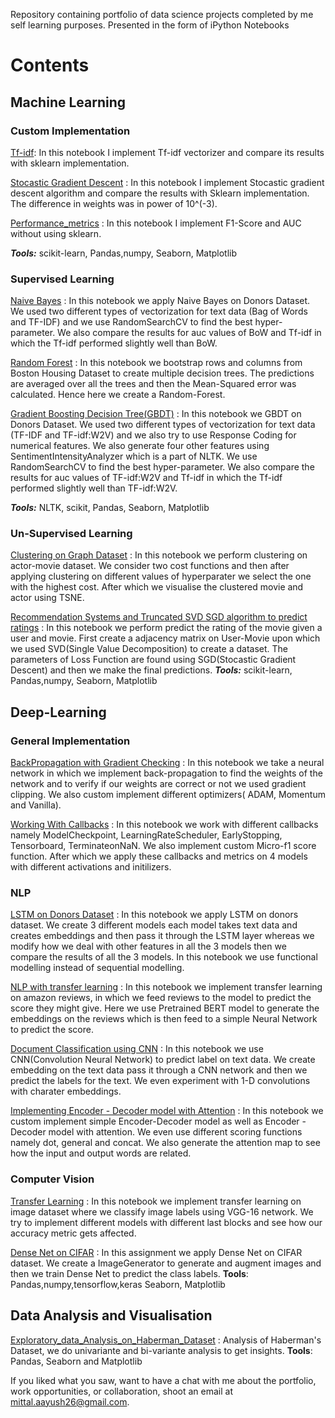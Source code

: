 Repository containing portfolio of data science projects completed by me  self learning purposes. Presented in the form of iPython Notebooks

# Contents

## Machine Learning
### Custom Implementation

  [Tf-idf](https://github.com/ayush2696/Machine-Learning/blob/main/Custom%20Implementation/TF_IDF.ipynb): In this notebook I implement Tf-idf vectorizer and compare its results with sklearn implementation.

  [Stocastic Gradient Descent](https://github.com/ayush2696/Machine-Learning/blob/main/Custom%20Implementation/Stocastic%20Gradient%20Descent.ipynb) : In this notebook I implement Stocastic gradient descent algorithm and compare the results with Sklearn implementation. The difference in weights was in power of 10^(-3). 

  [Performance_metrics](https://github.com/ayush2696/Machine-Learning/blob/main/Custom%20Implementation/Performance_metrics.ipynb) : In this notebook I implement F1-Score and AUC without using sklearn.

  _**Tools:**_ scikit-learn, Pandas,numpy, Seaborn, Matplotlib

### Supervised Learning

  [Naive Bayes](https://github.com/ayush2696/Machine-Learning/tree/main/Supervised%20Learning/Naive%20Bayes) : In this notebook we apply Naive Bayes on Donors Dataset. We used two different types of vectorization for text data (Bag of Words and TF-IDF) and we use RandomSearchCV to find the best hyper-parameter. We also compare the results for auc values of BoW and Tf-idf in which the Tf-idf performed slightly well than BoW.
  
  [Random Forest](https://github.com/ayush2696/Machine-Learning/tree/main/Supervised%20Learning/Random%20Forest) : In this notebook we bootstrap rows and columns from Boston Housing Dataset to create multiple decision trees. The predictions are averaged over all the trees and then the Mean-Squared error was calculated. Hence here we create a Random-Forest.
  
  [Gradient Boosting Decision Tree(GBDT)](https://github.com/ayush2696/Machine-Learning/tree/main/Supervised%20Learning/Gradient%20Boosting%20Decision%20Tree) : In this notebook we GBDT on Donors Dataset. We used two different types of vectorization for text data (TF-IDF and TF-idf:W2V) and we also try to use Response Coding for numerical features. We also generate four other features using SentimentIntensityAnalyzer which is a part of NLTK. We use RandomSearchCV to find the best hyper-parameter. We also compare the results for auc values of TF-idf:W2V and Tf-idf in which the Tf-idf performed slightly well than TF-idf:W2V.

  _**Tools:**_ NLTK, scikit, Pandas, Seaborn, Matplotlib
  

### Un-Supervised Learning
  [Clustering on Graph Dataset](https://github.com/ayush2696/Machine-Learning/blob/main/Unsupervised%20Learning/Clustering%20on%20Graph%20Dataset.ipynb) : In this notebook we perform clustering on actor-movie dataset. We consider two cost functions and then after applying clustering on different values of hyperparater we select the one with the highest cost. After which we visualise the clustered movie and actor using TSNE.
  
  [Recommendation Systems and Truncated SVD SGD algorithm to predict ratings](https://github.com/ayush2696/Machine-Learning/blob/main/Unsupervised%20Learning/Recommendation%20Systems%20and%20Truncated%20SVD%20SGD%20algorithm%20to%20predict%20ratings.ipynb) : In this notebook we perform predict the rating of the movie given a user and movie. First create a adjacency matrix on User-Movie upon which  we used SVD(Single Value Decomposition) to create a dataset. The parameters of Loss Function are found using SGD(Stocastic Gradient Descent) and then we make the final predictions.
   _**Tools:**_ scikit-learn, Pandas,numpy, Seaborn, Matplotlib
  
## Deep-Learning

  ### General Implementation
  
  [BackPropagation with Gradient Checking](https://github.com/ayush2696/Machine-Learning/blob/main/Deep%20Learning/General%20Implementations/BackPropagation%20with%20Gradient%20Checking.ipynb) : In this notebook we take a neural network in which we implement back-propagation to find the weights of the network and to verify if our weights are correct or not we used gradient clipping. We also custom implement different optimizers( ADAM, Momentum and Vanilla).
  
  [Working With Callbacks](https://github.com/ayush2696/Machine-Learning/blob/main/Deep%20Learning/General%20Implementations/Working%20With%20Callbacks.ipynb) : In this notebook we work with different callbacks namely   ModelCheckpoint, LearningRateScheduler, EarlyStopping, Tensorboard, TerminateonNaN. We also implement custom Micro-f1 score function. After which we apply these callbacks and metrics on 4 models with different activations and initilizers.
 
  
  ### NLP
  
  [LSTM on Donors Dataset](https://github.com/ayush2696/Machine-Learning/blob/main/Deep%20Learning/NLP/Applying%20LSTM%20on%20Donor%20Dataset.ipynb) : In this notebook we apply LSTM on donors dataset. We create 3 different models each model takes text data and creates embeddings and then pass it through the LSTM layer whereas we modify how we deal with other features in all the 3 models then we compare the results of all the 3 models. In this notebook we use functional modelling instead of sequential modelling.
  
  [NLP with transfer learning](https://github.com/ayush2696/Machine-Learning/blob/main/Deep%20Learning/NLP/NLP%20with%20transfer%20learning.ipynb) : In this notebook we implement transfer learning on amazon reviews, in which we feed reviews to the model to predict the score they might give. Here we use Pretrained BERT model to generate the embeddings on the reviews which is then feed to a simple Neural Network to predict the score.
  
  [Document Classification using CNN](https://github.com/ayush2696/Machine-Learning/blob/main/Deep%20Learning/NLP/Document%20Classification%20using%20CNN.ipynb) : In this notebook we use CNN(Convolution Neural Network) to predict label on text data. We create embedding on the text data pass it through a CNN network and then we predict the labels for the text. We even experiment with 1-D convolutions with charater embeddings.
  
  [Implementing Encoder - Decoder model with Attention](https://github.com/ayush2696/Machine-Learning/blob/main/Deep%20Learning/NLP/Implementing%20Encoder%20-%20Decoder%20model%20with%20Attention.ipynb) : In this notebook we custom implement simple Encoder-Decoder model as well as Encoder - Decoder model with attention. We even use different scoring functions namely dot, general and concat. We also generate the attention map to see how the input and output words are related.
  
  ### Computer Vision
  
   [Transfer Learning](https://github.com/ayush2696/Machine-Learning/blob/main/Deep%20Learning/General%20Implementations/Transfer%20Learning.ipynb) : In this notebook we implement transfer learning on image dataset where we classify image labels using VGG-16 network. We try to implement different models with different last blocks and see how our accuracy metric gets affected.
   
   [Dense Net on CIFAR](https://github.com/ayush2696/Machine-Learning/blob/main/Deep%20Learning/Computer%20Vision/Dense%20Net%20on%20CIFAR.ipynb) : In this assignment we apply Dense Net on CIFAR dataset. We create a ImageGenerator to generate and augment images and then we train Dense Net to predict the class labels.
**Tools**: Pandas,numpy,tensorflow,keras Seaborn, Matplotlib
  
## Data Analysis and Visualisation

[Exploratory_data_Analysis_on_Haberman_Dataset](https://github.com/ayush2696/Machine-Learning/blob/main/EDA/Exploratory_data_Analysis_on_Haberman_Dataset.ipynb) : Analysis of Haberman's Dataset, we do univariante and bi-variante analysis to get insights.
**Tools**: Pandas, Seaborn and Matplotlib





If you liked what you saw, want to have a chat with me about the portfolio, work opportunities, or collaboration, shoot an email at mittal.aayush26@gmail.com.
